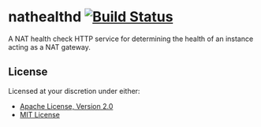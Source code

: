 # nathealthd [![Build Status][travis.svg]][travis]

A NAT health check HTTP service for determining the health of an instance acting as a NAT gateway.

## License

Licensed at your discretion under either:

 - [Apache License, Version 2.0][LICENSE-APACHE]
 - [MIT License][LICENSE-MIT]

 [travis]: https://travis-ci.org/naftulikay/nathealthd
 [travis.svg]: https://travis-ci.org/naftulikay/nathealthd.svg?branch=master
 [LICENSE-APACHE]: ./LICENSE-APACHE
 [LICENSE-MIT]: ./LICENSE-MIT
